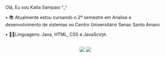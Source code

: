 Olá, Eu sou Katia Sampaio ^_^

• 📚 Atualmente estou cursando o 2º semestre em Analise e desenvolvimento de sistemas no Centro Universitário Senac Santo Amaro  
                                                                                       
• 👩‍💻Linguagens: Java, HTML, CSS e JavaScirpt.


<div align="center">
  <a href="https://github.com/Dev-katiaS"> 
  <div style="display: inline_block"><br>
  
   
</div>
  <a href="https://www.instagram.com/katya_sampaio/" target="_blank"><img src="https://img.shields.io/badge/-Instagram-%23E4405F?style=for-the-badge&logo=instagram&logoColor=white" target="_blank"></a>
  <a href = "mailto:katiadejesussampaio60@gmail.com"><img src="https://img.shields.io/badge/-Gmail-%23333?style=for-the-badge&logo=gmail&logoColor=white" target="_blank"></a>
 
